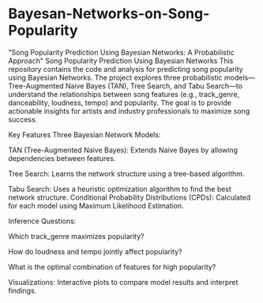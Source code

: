 # Bayesan-Networks-on-Song-Popularity
"Song Popularity Prediction Using Bayesian Networks: A Probabilistic Approach"
Song Popularity Prediction Using Bayesian Networks
This repository contains the code and analysis for predicting song popularity using Bayesian Networks. The project explores three probabilistic models—Tree-Augmented Naive Bayes (TAN), Tree Search, and Tabu Search—to understand the relationships between song features (e.g., track_genre, danceability, loudness, tempo) and popularity. The goal is to provide actionable insights for artists and industry professionals to maximize song success.

Key Features
Three Bayesian Network Models:

TAN (Tree-Augmented Naive Bayes): Extends Naive Bayes by allowing dependencies between features.

Tree Search: Learns the network structure using a tree-based algorithm.

Tabu Search: Uses a heuristic optimization algorithm to find the best network structure.
Conditional Probability Distributions (CPDs): Calculated for each model using Maximum Likelihood Estimation.

Inference Questions:

Which track_genre maximizes popularity?

How do loudness and tempo jointly affect popularity?

What is the optimal combination of features for high popularity?

Visualizations: Interactive plots to compare model results and interpret findings.
